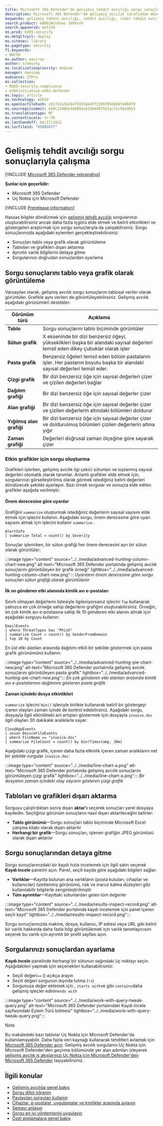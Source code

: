 ```yaml
---
title: Microsoft 365 Defender'de gelişmiş tehdit avcılığı sorgu sonuçlarıyla çalışma
description: Microsoft 365 Defender'de gelişmiş avcılık tarafından döndürülen sorgu sonuçlarından en iyi şekilde emin olun
keywords: gelişmiş tehdit avcılığı, tehdit avcılığı, siber tehdit avcılığı, Microsoft 365 Defender, microsoft 365, m365, arama, sorgu, telemetri, özel algılamalar, şema, kusto, görselleştirme, grafik, filtreler, detaya gitme
search.product: eADQiWindows 10XVcnh
search.appverid: met150
ms.prod: m365-security
ms.mktglfcycl: deploy
ms.sitesec: library
ms.pagetype: security
f1.keywords:
- NOCSH
ms.author: maccruz
author: schmurky
ms.localizationpriority: medium
manager: dansimp
audience: ITPro
ms.collection:
- M365-security-compliance
- m365initiative-m365-defender
ms.topic: article
ms.technology: m365d
ms.openlocfilehash: cb17e2a3624471031eb4f72199705d6b8fe06979
ms.sourcegitcommit: e50c13d9be3ed05ecb156d497551acf2c9da9015
ms.translationtype: MT
ms.contentlocale: tr-TR
ms.lasthandoff: 04/27/2022
ms.locfileid: "65092877"
---
```

# <a name="work-with-advanced-hunting-query-results"></a>Gelişmiş tehdit avcılığı sorgu sonuçlarıyla çalışma

[!INCLUDE [Microsoft 365 Defender rebranding](../includes/microsoft-defender.md)]

**Şunlar için geçerlidir:**
- Microsoft 365 Defender
- Uç Nokta için Microsoft Defender

[!INCLUDE [Prerelease information](../includes/prerelease.md)]

Hassas bilgiler döndürmek için [gelişmiş tehdit avcılığı](advanced-hunting-overview.md) sorgularınızı oluşturabilirsiniz ancak daha fazla içgörü elde etmek ve belirli etkinlikleri ve göstergeleri araştırmak için sorgu sonuçlarıyla da çalışabilirsiniz. Sorgu sonuçlarınızda aşağıdaki eylemleri gerçekleştirebilirsiniz:

- Sonuçları tablo veya grafik olarak görüntüleme
- Tabloları ve grafikleri dışarı aktarma
- Ayrıntılı varlık bilgilerini detaya gitme
- Sorgularınızı doğrudan sonuçlardan ayarlama

## <a name="view-query-results-as-a-table-or-chart"></a>Sorgu sonuçlarını tablo veya grafik olarak görüntüleme

Varsayılan olarak, gelişmiş avcılık sorgu sonuçlarını tablosal veriler olarak görüntüler. Grafikle aynı verileri de görüntüleyebilirsiniz. Gelişmiş avcılık aşağıdaki görünümleri destekler:

| Görünüm türü | Açıklama |
|--|--|
| **Tablo** | Sorgu sonuçlarını tablo biçiminde görüntüler |
| **Sütun grafik** | X ekseninde bir dizi benzersiz öğeyi, yükseklikleri başka bir alandaki sayısal değerleri temsil eden dikey çubuklar olarak işler |
| **Pasta grafik** | Benzersiz öğeleri temsil eden bölüm pastalarını işler. Her pastanın boyutu başka bir alandaki sayısal değerleri temsil eder. |
| **Çizgi grafik** | Bir dizi benzersiz öğe için sayısal değerleri çizer ve çizilen değerleri bağlar |
| **Dağılım grafiği** | Bir dizi benzersiz öğe için sayısal değerler çizer |
| **Alan grafiği** | Bir dizi benzersiz öğe için sayısal değerler çizer ve çizilen değerlerin altındaki bölümleri doldurur |
| **Yığılmış alan grafiği** | Bir dizi benzersiz öğe için sayısal değerler çizer ve doldurulmuş bölümleri çizilen değerlerin altına yığır  |
| **Zaman grafiği** | Değerleri doğrusal zaman ölçeğine göre sayarak çizer |

### <a name="construct-queries-for-effective-charts"></a>Etkin grafikler için sorgu oluşturma

Grafikleri işlerken, gelişmiş avcılık ilgi çekici sütunları ve toplanmış sayısal değerleri otomatik olarak tanımlar. Anlamlı grafikler elde etmek için, sorgularınızı görselleştirilmiş olarak görmek istediğiniz belirli değerleri döndürecek şekilde ayarlayın. Bazı örnek sorgular ve sonuçta elde edilen grafikler aşağıda verilmiştir.

#### <a name="alerts-by-severity"></a>Önem derecesine göre uyarılar

Grafiğini `summarize` oluşturmak istediğiniz değerlerin sayısal sayısını elde etmek için işlecini kullanın. Aşağıdaki sorgu, önem derecesine göre uyarı sayısını almak için işlecini kullanır `summarize` .

```kusto
AlertInfo
| summarize Total = count() by Severity
```

Sonuçlar işlenirken, bir sütun grafiği her önem derecesini ayrı bir sütun olarak görüntüler:

:::image type="content" source="../../media/advanced-hunting-column-chart-new.png" alt-text="Microsoft 365 Defender portalında gelişmiş avcılık sonuçlarını görüntüleyen bir grafik örneği" lightbox="../../media/advanced-hunting-column-chart-new.png":::
*Uyarıların önem derecesine göre sorgu sonuçları sütun grafiği olarak görüntülenir*

#### <a name="phishing-emails-across-top-ten-sender-domains"></a>İlk on gönderen etki alanında kimlik avı e-postaları

Sınırlı olmayan değerlerin listesiyle ilgileniyorsanız işlecini `Top` kullanarak yalnızca en çok örneğe sahip değerlerin grafiğini oluşturabilirsiniz. Örneğin, en çok kimlik avı e-postasına sahip ilk 10 gönderen etki alanını almak için aşağıdaki sorguyu kullanın:

```kusto
EmailEvents
| where ThreatTypes has "Phish"
| summarize Count = count() by SenderFromDomain
| top 10 by Count
```

En üst etki alanları arasında dağıtımı etkili bir şekilde göstermek için pasta grafik görünümünü kullanın:

:::image type="content" source="../../media/advanced-hunting-pie-chart-new.png" alt-text="Microsoft 365 Defender portalında gelişmiş avcılık sonuçlarını görüntüleyen pasta grafik" lightbox="../../media/advanced-hunting-pie-chart-new.png":::
*En çok gönderen etki alanları arasında kimlik avı e-postalarının dağıtımını gösteren pasta grafik*

#### <a name="file-activities-over-time"></a>Zaman içindeki dosya etkinlikleri
`summarize` işlecini `bin()` işleviyle birlikte kullanarak belirli bir göstergeyi içeren olayları zaman içinde de kontrol edebilirsiniz. Aşağıdaki sorgu, dosyayla ilgili etkinlikteki ani artışları göstermek için dosyayla `invoice.doc` ilgili olayları 30 dakikalık aralıklarla sayar:

```kusto
CloudAppEvents
| union DeviceFileEvents
| where FileName == "invoice.doc"
| summarize FileCount = count() by bin(Timestamp, 30m)
```

Aşağıdaki çizgi grafik, içeren daha fazla etkinlik içeren zaman aralıklarını net bir şekilde vurgular `invoice.doc`:

:::image type="content" source="../../media/line-chart-a.png" alt-text="Microsoft 365 Defender portalında gelişmiş avcılık sonuçlarını görüntüleyen çizgi grafik" lightbox="../../media/line-chart-a.png":::
*Bir dosyanın zaman içindeki olay sayısını gösteren çizgi grafik*

## <a name="export-tables-and-charts"></a>Tabloları ve grafikleri dışarı aktarma

Sorguyu çalıştırdıktan sonra dışarı **aktar'ı** seçerek sonuçları yerel dosyaya kaydedin. Seçtiğiniz görünüm sonuçların nasıl dışarı aktarileceğini belirler:

- **Tablo görünümü**—Sorgu sonuçları tablo biçiminde Microsoft Excel çalışma kitabı olarak dışarı aktarılır
- **Herhangi bir grafik**—Sorgu sonuçları, işlenen grafiğin JPEG görüntüsü olarak dışarı aktarılır

## <a name="drill-down-from-query-results"></a>Sorgu sonuçlarından detaya gitme

Sorgu sonuçlarınızdaki bir kaydı hızla incelemek için ilgili satırı seçerek **Kaydı incele** panelini açın. Panel, seçili kayda göre aşağıdaki bilgileri sağlar:

- **Varlıklar**—Kayıtta bulunan ana varlıkların (posta kutuları, cihazlar ve kullanıcılar) özetlenmiş görünümü, risk ve maruz kalma düzeyleri gibi kullanılabilir bilgilerle zenginleştirilmiştir
- **Tüm ayrıntılar**—Kayıttaki sütunlardan gelen tüm değerler

:::image type="content" source="../../media/results-inspect-record.png" alt-text="Microsoft 365 Defender portalında kaydı incelemek için panel içeren seçili kayıt" lightbox="../../media/results-inspect-record.png":::

Sorgu sonuçlarınızda makine, dosya, kullanıcı, IP adresi veya URL gibi belirli bir varlık hakkında daha fazla bilgi görüntülemek için varlık tanımlayıcısını seçerek bu varlık için ayrıntılı bir profil sayfası açın.

## <a name="tweak-your-queries-from-the-results"></a>Sorgularınızı sonuçlardan ayarlama

**Kaydı incele** panelinde herhangi bir sütunun sağındaki üç noktayı seçin. Aşağıdakileri yapmak için seçenekleri kullanabilirsiniz:

- Seçili değeri`==` () açıkça arayın
- Seçili değeri sorgunun dışında tutma (`!=`)
- Sorgunuza değer eklemek için , `starts with`ve gibi `contains`daha gelişmiş işleçler edinin`ends with`

:::image type="content" source="../../media/work-with-query-tweak-query.png" alt-text="Microsoft 365 Defender portalındaki Kaydı incele sayfasındaki Eylem Türü bölmesi" lightbox="../../media/work-with-query-tweak-query.png":::

> [!NOTE]
> Bu makaledeki bazı tablolar Uç Nokta için Microsoft Defender'da kullanılamayabilir. Daha fazla veri kaynağı kullanarak tehditleri avlamak için [Microsoft 365 Defender açın](m365d-enable.md). Gelişmiş avcılık sorgularını Uç Nokta için Microsoft Defender'den geçirme bölümünde yer alan adımları izleyerek [gelişmiş avcılık iş akışlarınızı Uç Nokta için Microsoft Defender'den Microsoft 365 Defender](advanced-hunting-migrate-from-mde.md) taşıyabilirsiniz.

## <a name="related-topics"></a>İlgili konular

- [Gelişmiş avcılığa genel bakış](advanced-hunting-overview.md)
- [Sorgu dilini öğrenin](advanced-hunting-query-language.md)
- [Paylaşılan sorguları kullanın](advanced-hunting-shared-queries.md)
- [Cihazlar, e-postalar, uygulamalar ve kimlikler arasında avlayın](advanced-hunting-query-emails-devices.md)
- [Şemayı anlayın](advanced-hunting-schema-tables.md)
- [Sorgu en iyi yöntemlerini uygulayın](advanced-hunting-best-practices.md)
- [Özel algılamalara genel bakış](custom-detections-overview.md)
